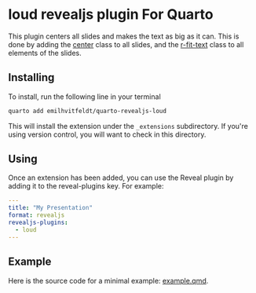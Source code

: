# loud revealjs plugin For Quarto

This plugin centers all slides and makes the text as big as it can. This is done by adding the [center](https://quarto.org/docs/presentations/revealjs/advanced.html#center) class to all slides, and the [r-fit-text](https://quarto.org/docs/presentations/revealjs/advanced.html#fit-text) class to all elements of the slides. 

## Installing

To install, run the following line in your terminal

```bash
quarto add emilhvitfeldt/quarto-revealjs-loud
```

This will install the extension under the `_extensions` subdirectory.
If you're using version control, you will want to check in this directory.

## Using

Once an extension has been added, you can use the Reveal plugin by adding it to the reveal-plugins key. For example:

```yaml
---
title: "My Presentation"
format: revealjs
revealjs-plugins:
  - loud
---
```

## Example

Here is the source code for a minimal example: [example.qmd](example.qmd).
